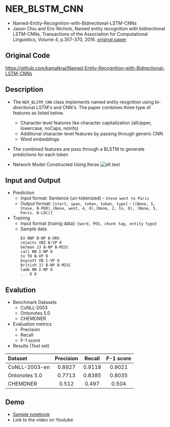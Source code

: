 # NER_BLSTM_CNN
- Named-Entity-Recognition-with-Bidirectional-LSTM-CNNs
- Jason Chiu and Eric Nichols, Named entity recognition with bidirectional LSTM-CNNs, Transactions of the Association for Computational Linguistics, Volume 4, p.357-370, 2016. [original paper](https://aclweb.org/anthology/Q16-1026)


## Original Code
https://github.com/kamalkraj/Named-Entity-Recognition-with-Bidirectional-LSTM-CNNs

## Description
- The `NER_BLSTM_CNN` class implements named entity reognition using bi-directional LSTM's and CNN's. The paper combines three type of features as listed below.
    - Character level features like character capitalization (allUpper, lowercase, noCaps, noInfo)
    - Additional character level features by passing through generic CNN
    - Word embeddings
- The combined features are pass through a BLSTM to generate predictions for each token

- Network Model Constructed Using Keras
 ![alt text](https://raw.githubusercontent.com/kamalkraj/Named-Entity-Recognition-with-Bidirectional-LSTM-CNNs/master/model.png)

## Input and Output
- Prediction
    -  Input format: Sentence (un-tokenized) - `Steve went to Paris`
    -  Output format: `[start, span, token, token, type]` - `[(None, 5, Steve, B-PER),(None, went, 4, O),(None, 2, to, O), (None, 5, Paris, B-LOC)]`
- Training
    - Input format (trainig data): `{word, POS, chunk tag, entity type}`
    - Sample data
        ```
        EU NNP B-NP B-ORG
        rejects VBZ B-VP O
        German JJ B-NP B-MISC
        call NN I-NP O
        to TO B-VP O
        boycott VB I-VP O
        British JJ B-NP B-MISC
        lamb NN I-NP O
        . . O O
        ```

## Evalution
- Benchmark Datasets
    - CoNLL-2003
    - Ontonotes 5.0
    - CHEMDNER
- Evaluation metrics
    - Precision
    - Recall
    - F-1 score
- Results (Test set)

| Dataset | Precision | Recall | F-1 score | 
| :--- | :---: | :---: | :---: | 
| CoNLL-2003-en | 0.8927 | 0.9118 | 0.9021 |  
| Ontonotes 5.0 | 0.7713 | 0.8385 | 0.8035 | 
| CHEMDNER | 0.512 | 0.497 | 0.504 | 

## Demo
- [Sample notebook](https://github.com/Lakshya-Kejriwal/ditk/blob/develop/extraction/named_entity/ner_blstm_cnn/demo.ipynb)
- Link to the video on Youtube
